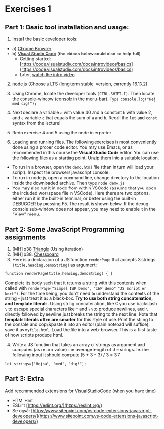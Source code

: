 # Exercises 1


## Part 1: Basic tool installation and usage:

1. Install the basic developer tools:

  - a) [Chrome Browser](https://www.google.com/chrome/)
  - b) [Visual Studio Code](https://code.visualstudio.com/) (the videos below could also be help full)
    - Getting started: [https://code.visualstudio.com/docs/introvideos/basics](https://code.visualstudio.com/docs/introvideos/basics) 
    - Later, [watch the intro video](https://youtu.be/VqCgcpAypFQ)
2. [node.js](https://nodejs.org/en/download/) (Choose a  LTS (long term stable) version, currently 16.13.2)
3. Using Chrome, locate the developer tools `(CTRL-SHIFT-I)`. Then locate the console-window (console in the menu-bar).
`Type console.log("Hej med dig!");`
4. Next declare a variable `a` with value 40 and a constant `b` with value 2, and a variable `c` that equals the sum of `a` and `b`. Recall the `let` and `const` syntax from the lecture!

5. Redo exercise 4 and 5 using the node interpreter.

6. Loading and running files. The following exercises is most conveniently done using a proper code editor. You may use Emacs, or as recommended in this course the **Visual Studio Code** editor. You can use the [following files](https://www.moodle.aau.dk/pluginfile.php/2447165/mod_page/content/41/Simple%20HTML%20Script%20Node.zip?time=1612176359838) as a starting point. Unzip them into a suitable location.
  - To run in a browser, open the `demo.html` file (than in turn will load your script). Inspect the browsers javascript console.
  - To run in node.js, open a command line, change directory to the location inside the downloaded archive. Then type `node demo,js`
  - You may also run it in node from within VSCode (assume that you open the included workspace file in VSCode). Here there are two options, either run it in the built-in terminal, or better using the built-in DEBUGGER by pressing F5. The result is shown below. If the debug-console sub-window does not appear, you may need to enable it in the "View" menu.

## Part 2: Some JavaScript Programming assignments

1. [MH] p38 [Triangle](https://eloquentjavascript.net/02_program_structure.html#i_umoXp9u0e7) (Using iteration)
2. [MH] p38. [Chessboard](https://eloquentjavascript.net/02_program_structure.html#i_swb9JBtSQQ)
3. Here is a declaration of a JS function `renderPage` that accepts 3 strings `(title,heading,demoString)` as argument:

  `function renderPage(title,heading,demoString) { }`

  Complete its body such that it returns a string with [this contents](https://www.moodle.aau.dk/pluginfile.php/2447165/mod_page/content/41/demo%20-%20Kopi.txt) when called with `renderPage("Simpel IWP Demo", "IWP demo","JS Script er kørt")`. For the time being, you don't need to understand the contents of the string - just treat it as a black-box. **Try to use both string concatenation, and template literals.** Using string concatenation, like C you use backslash `\` to escape special characters like `"` and `\n` to produce newlines, and `\` directly followed by newline just breaks the string to the next line. Note that **template literals often are smarter** for this style of use. Print the string to the console and copy&paste it into an editor (plain notepad will suffice), save it as `myfile.html`. Load the file into a web-browser. This is a first taste of how scripts produce html.


4. Write a JS function that takes an array of strings as argument and computes (as return value) the average length of the strings. Ie. the following input it should compute (5 + 3 + 3) / 3 = 3,7.

  `let strings=["Hejsa", "med", "dig!"];`


## Part 3: Extra

Add recommended extensions for VisualStudioCode (when you have time)

- HTMLHint
- ESLint [https://eslint.org/](https://eslint.org/)
- Se også: [https://www.sitepoint.com/vs-code-extensions-javascript-developers/](https://www.sitepoint.com/vs-code-extensions-javascript-developers/)
